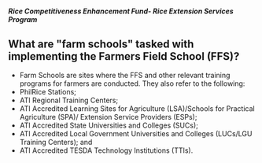 ##### Rice Competitiveness Enhancement Fund- Rice Extension Services Program

## What are "farm schools" tasked with implementing the Farmers Field School (FFS)?


 - Farm Schools are sites where the FFS and other relevant training programs for farmers are conducted. They also refer to the following:
 - PhilRice Stations;
 - ATI Regional Training Centers;
 - ATI Accredited Learning Sites for Agriculture (LSA)/Schools for Practical Agriculture (SPA)/ Extension Service Providers (ESPs);
 - ATI Accredited State Universities and Colleges (SUCs);
 - ATI Accredited Local Government Universities and Colleges (LUCs/LGU Training Centers); and
 - ATI Accredited TESDA Technology Institutions (TTIs).
